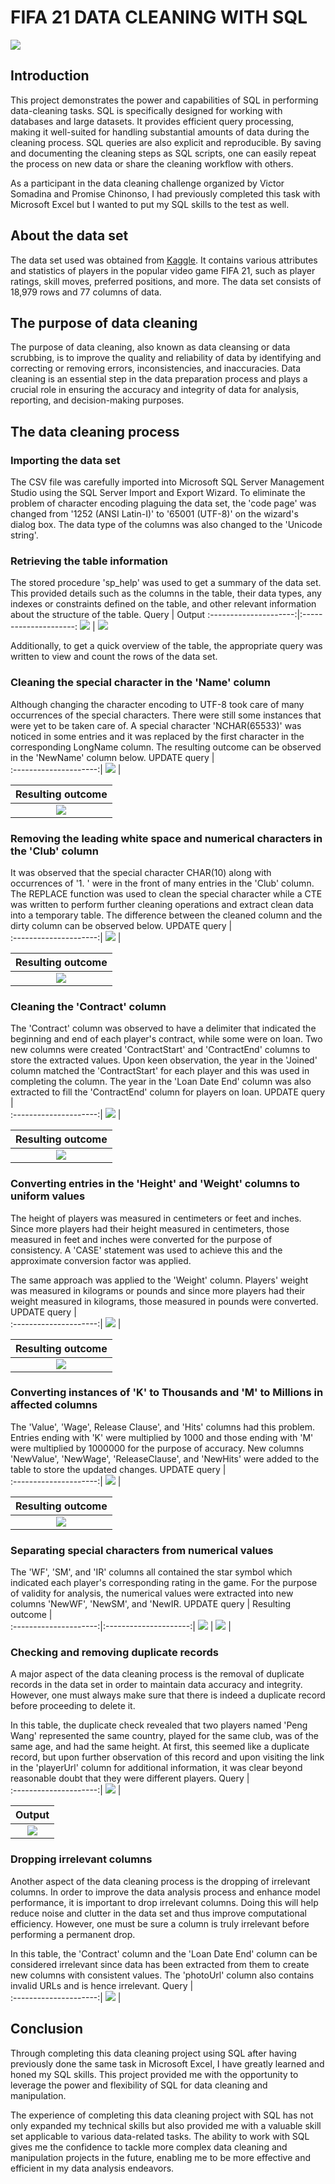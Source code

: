 # FIFA 21 DATA CLEANING WITH SQL
![](intro.jpg)
## Introduction
This project demonstrates the power and capabilities of SQL in performing data-cleaning tasks. SQL is specifically designed for working with databases and large datasets. It provides efficient query processing, making it well-suited for handling substantial amounts of data during the cleaning process. SQL queries are also explicit and reproducible. By saving and documenting the cleaning steps as SQL scripts, one can easily repeat the process on new data or share the cleaning workflow with others.

As a participant in the data cleaning challenge organized by Victor Somadina and Promise Chinonso, I had previously completed this task with Microsoft Excel but I wanted to put my SQL skills to the test as well.
## About the data set
The data set used was obtained from [Kaggle](https://www.kaggle.com/datasets/yagunnersya/fifa-21-messy-raw-dataset-for-cleaning-exploring). It contains various attributes and statistics of players in the popular video game FIFA 21, such as player ratings, skill moves, preferred positions, and more. The data set consists of 18,979 rows and 77 columns of data.
## The purpose of data cleaning
The purpose of data cleaning, also known as data cleansing or data scrubbing, is to improve the quality and reliability of data by identifying and correcting or removing errors, inconsistencies, and inaccuracies. Data cleaning is an essential step in the data preparation process and plays a crucial role in ensuring the accuracy and integrity of data for analysis, reporting, and decision-making purposes.
## The data cleaning process
### Importing the data set
The CSV file was carefully imported into Microsoft SQL Server Management Studio using the SQL Server Import and Export Wizard. To eliminate the problem of character encoding plaguing the data set, the 'code page' was changed from '1252 (ANSI Latin-I)' to '65001 (UTF-8)' on the wizard's dialog box. The data type of the columns was also changed to the 'Unicode string'.
### Retrieving the table information
The stored procedure 'sp_help' was used to get a summary of the data set. This provided details such as the columns in the table, their data types, any indexes or constraints defined on the table, and other relevant information about the structure of the table.
 Query                 |     Output
:---------------------:|:---------------------:
  ![](table_info.png)  | ![](table_result.png) 

Additionally, to get a quick overview of the table, the appropriate query was written to view and count the rows of the data set.
### Cleaning the special character in the 'Name' column
Although changing the character encoding to UTF-8 took care of many occurrences of the special characters. There were still some instances that were yet to be taken care of. A special character 'NCHAR(65533)' was noticed in some entries and it was replaced by the first character in the corresponding LongName column. The resulting outcome can be observed in the 'NewName' column below.
 UPDATE query          |    
:---------------------:|
  ![](name2.png)       | 
  
 Resulting outcome     |
:---------------------:|
 ![](name1.png)        |
### Removing the leading white space and numerical characters in the 'Club' column
It was observed that the special character CHAR(10) along with occurrences of '1. ' were in the front of many entries in the 'Club' column. The REPLACE function was used to clean the special character while a CTE was written to perform further cleaning operations and extract clean data into a temporary table. The difference between the cleaned column and the dirty column can be observed below.
 UPDATE query          |    
:---------------------:|
  ![](club2.png)       | 
  
 Resulting outcome     |
:---------------------:|
 ![](club1.png)        |
### Cleaning the 'Contract' column
The 'Contract' column was observed to have a delimiter that indicated the beginning and end of each player's contract, while some were on loan. Two new columns were created 'ContractStart' and 'ContractEnd' columns to store the extracted values. Upon keen observation, the year in the 'Joined' column matched the 'ContractStart' for each player and this was used in completing the column. The year in the 'Loan Date End' column was also extracted to fill the 'ContractEnd' column for players on loan.
 UPDATE query          |    
:---------------------:|
  ![](contract2.png)   | 
  
 Resulting outcome     |
:---------------------:|
 ![](contract1.png)    |
### Converting entries in the 'Height' and 'Weight' columns to uniform values
The height of players was measured in centimeters or feet and inches. Since more players had their height measured in centimeters, those measured in feet and inches were converted for the purpose of consistency. A 'CASE' statement was used to achieve this and the approximate conversion factor was applied.

The same approach was applied to the 'Weight' column. Players' weight was measured in kilograms or pounds and since more players had their weight measured in kilograms, those measured in pounds were converted. 
 UPDATE query          |    
:---------------------:|
  ![](conversion1.png) | 
  
 Resulting outcome     |
:---------------------:|
 ![](conversion2.png)  |
### Converting instances of 'K' to Thousands and 'M' to Millions in affected columns
The 'Value', 'Wage', Release Clause', and 'Hits' columns had this problem. Entries ending with 'K' were multiplied by 1000 and those ending with 'M' were multiplied by 1000000 for the purpose of accuracy. New columns 'NewValue', 'NewWage', 'ReleaseClause', and 'NewHits' were added to the table to store the updated changes.
 UPDATE query          |    
:---------------------:|
  ![](num_value2.png)  |  
  
 Resulting outcome     |
:---------------------:|
 ![](num_value1.png)   |
### Separating special characters from numerical values
The 'WF', 'SM', and 'IR' columns all contained the star symbol which indicated each player's corresponding rating in the game. For the purpose of validity for analysis, the numerical values were extracted into new columns 'NewWF', 'NewSM', and 'NewIR.
UPDATE query           |   Resulting outcome   |  
:---------------------:|:---------------------:|
 ![](star1.png)        |  ![](star2.png)       |
### Checking and removing duplicate records
A major aspect of the data cleaning process is the removal of duplicate records in the data set in order to maintain data accuracy and integrity. However, one must always make sure that there is indeed a duplicate record before proceeding to delete it.

In this table, the duplicate check revealed that two players named 'Peng Wang' represented the same country, played for the same club, was of the same age, and had the same height. At first, this seemed like a duplicate record, but upon further observation of this record and upon visiting the link in the 'playerUrl' column for additional information, it was clear beyond reasonable doubt that they were different players.
 Query                 |    
:---------------------:|
  ![](duplicate1.png)  |  
  
 Output                |
:---------------------:|
 ![](duplicate2.png)   |
### Dropping irrelevant columns
Another aspect of the data cleaning process is the dropping of irrelevant columns. In order to improve the data analysis process and enhance model performance, it is important to drop irrelevant columns. Doing this will help reduce noise and clutter in the data set and thus improve computational efficiency. However, one must be sure a column is truly irrelevant before performing a permanent drop.

In this table, the 'Contract' column and the 'Loan Date End' column can be considered irrelevant since data has been extracted from them to create new columns with consistent values. The 'photoUrl' column also contains invalid URLs and is hence irrelevant.
 Query                 |    
:---------------------:|
  ![](irrelevant.png)  |
## Conclusion
Through completing this data cleaning project using SQL after having previously done the same task in Microsoft Excel, I have greatly learned and honed my SQL skills. This project provided me with the opportunity to leverage the power and flexibility of SQL for data cleaning and manipulation. 

The experience of completing this data cleaning project with SQL has not only expanded my technical skills but also provided me with a valuable skill set applicable to various data-related tasks. The ability to work with SQL gives me the confidence to tackle more complex data cleaning and manipulation projects in the future, enabling me to be more effective and efficient in my data analysis endeavors.
